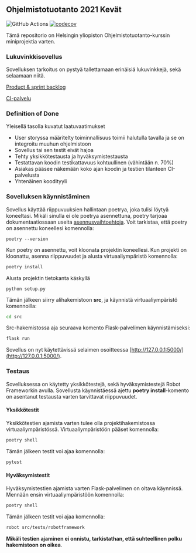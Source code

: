## Ohjelmistotuotanto 2021 Kevät

![GitHub Actions](https://github.com/HJJHeinonen/OHTU-lukuvinkkikirjasto/workflows/CI/badge.svg) [![codecov](https://codecov.io/gh/HJJHeinonen/OHTU-lukuvinkkikirjasto/branch/master/graph/badge.svg?token=S3WQ2AE38H)](https://codecov.io/gh/HJJHeinonen/OHTU-lukuvinkkikirjasto)

Tämä repositorio on Helsingin yliopiston Ohjelmistotuotanto-kurssin miniprojektia varten. 

### Lukuvinkkisovellus 

Sovelluksen tarkoitus on pystyä tallettamaan erinäisiä lukuvinkkejä, sekä selaamaan niitä.

[Product & sprint backlog](https://docs.google.com/spreadsheets/d/1kFCFZe4UMkpglo9DqtTRXQ08rH0ui6qu4qKGbNE_1bk)

[CI-palvelu](https://github.com/HJJHeinonen/OHTU-lukuvinkkikirjasto/actions/workflows/main.yml)

### Definition of Done

Yleisellä tasolla kuvatut laatuvaatimukset

* User storyssa määritelty toiminnallisuus toimii halutulla tavalla ja se on integroitu muuhun ohjelmistoon
* Sovellus tai sen testit eivät hajoa
* Tehty yksikkötestausta ja hyväksymistestausta
* Testattavan koodin testikattavuus kohtuullinen (vähintään n. 70%)
* Asiakas pääsee näkemään koko ajan koodin ja testien tilanteen CI-palvelusta
* Yhtenäinen koodityyli

### Sovelluksen käynnistäminen

Sovellus käyttää riippuvuuksien hallintaan poetrya, joka tulisi löytyä koneeltasi. Mikäli sinulla ei ole poetrya asennettuna, poetry tarjoaa dokumentaatiossaan useita [asennusvaihtoehtoja](https://python-poetry.org/docs/#installation). Voit tarkistaa, että poetry on asennettu koneellesi komennolla:
```
poetry --version
```
Kun poetry on asennettu, voit kloonata projektin koneellesi.
Kun projekti on kloonattu, asenna riippuvuudet ja alusta virtuaaliympäristö komennolla:

```bash
poetry install
```

Alusta projektin tietokanta käskyllä

```
python setup.py
```

Tämän jälkeen siirry alihakemistoon **src**, ja käynnistä virtuaaliympäristö komennoilla:

```bash
cd src
```
Src-hakemistossa aja seuraava komento Flask-palvelimen käynnistämiseksi:

```bash
flask run
```

Sovellus on nyt käytettävissä selaimen osoitteessa [http://127.0.0.1:5000/](http://127.0.0.1:5000/).

### Testaus

Sovelluksessa on käytetty yksikkötestejä, sekä hyväksymistestejä Robot Frameworkin avulla. Sovellusta käynnistäessä ajettu **poetry install**-komento on asentanut testausta varten tarvittavat riippuvuudet.

#### Yksikkötestit

Yksikkötestien ajamista varten tulee olla projektihakemistossa virtuaaliympäristössä. Virtuaaliympäristöön pääset komennolla:

```bash
poetry shell
```
Tämän jälkeen testit voi ajaa komennolla:

```bash
pytest
```

#### Hyväksymistestit

Hyväksymistestien ajamista varten Flask-palvelimen on oltava käynnissä. Mennään ensin virtuaaliympäristöön komennolla:

```bash
poetry shell
```
Tämän jälkeen testit voi ajaa komennolla:

```bash
robot src/tests/robotframework
```

**Mikäli testien ajaminen ei onnistu, tarkistathan, että suhteellinen polku hakemistoon on oikea**.



